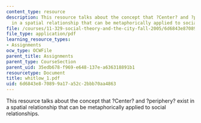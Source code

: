 ```yaml
---
content_type: resource
description: This resource talks about the concept that ?Center? and ?periphery? exist
  in a spatial relationship that can be metaphorically applied to social relationships.
file: /courses/11-329-social-theory-and-the-city-fall-2005/6d6843e870899a17a52c2bbb70aa4863_whitlow_1.pdf
file_type: application/pdf
learning_resource_types:
- Assignments
ocw_type: OCWFile
parent_title: Assignments
parent_type: CourseSection
parent_uid: 35edb678-f969-e648-137e-a636318891b1
resourcetype: Document
title: whitlow_1.pdf
uid: 6d6843e8-7089-9a17-a52c-2bbb70aa4863
---
```

This resource talks about the concept that ?Center? and ?periphery? exist in a spatial relationship that can be metaphorically applied to social relationships.


